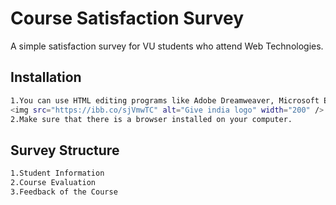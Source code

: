 # Course Satisfaction Survey
A simple satisfaction survey for VU students who attend Web Technologies.
## Installation
```bash
1.You can use HTML editing programs like Adobe Dreamweaver, Microsoft Expression Web, and Visual Studio Code.
<img src="https://ibb.co/sjVmwTC" alt="Give india logo" width="200" />
2.Make sure that there is a browser installed on your computer.
```
## Survey Structure
```bash
1.Student Information
2.Course Evaluation
3.Feedback of the Course
```

